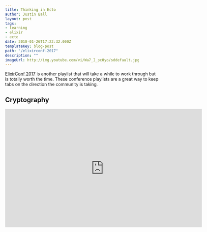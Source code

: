 ```yaml
---
title: Thinking in Ecto
author: Justin Ball
layout: post
tags:
- learning
- elixir
- ecto
date: 2018-01-26T17:22:32.000Z
templateKey: blog-post
path: "/elixirconf-2017"
description: ""
imageUrl: http://img.youtube.com/vi/Wa7_I_pc0yo/sddefault.jpg
---
```

<p><a href="https://www.youtube.com/watch?v=f979XY2A2HU&list=PLqj39LCvnOWZMVugtyKlHMF1o2zPNntFL&index=2">ElixirConf 2017</a> is another playlist that will take a while to work through but is totally worth the time.
These conference playlists are a great way to keep tabs on the direction the community is taking.</p>

<div id="PLqj39LCvnOWZMVugtyKlHMF1o2zPNntFL" class="youtube-playlist">
  <h2 class="youtube-title">Cryptography</h2>
  <iframe src="https://www.youtube.com/embed/list=PLqj39LCvnOWZMVugtyKlHMF1o2zPNntFL" frameborder="0" width="640" height="385" allowfullscreen>
    <p>Your browser does not support iframes.</p>
  </iframe>
</div>